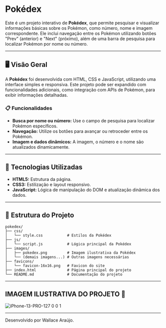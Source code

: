 # Pokédex

Este é um projeto interativo de **Pokédex**, que permite pesquisar e visualizar informações básicas sobre os Pokémon, como número, nome e imagem correspondente. Ele inclui navegação entre os Pokémon utilizando botões "Prev" (anterior) e "Next" (próximo), além de uma barra de pesquisa para localizar Pokémon por nome ou número.

---

## 🖥️ Visão Geral

A **Pokédex** foi desenvolvida com HTML, CSS e JavaScript, utilizando uma interface simples e responsiva. Este projeto pode ser expandido com funcionalidades adicionais, como integração com APIs de Pokémon, para exibir informações detalhadas.

### 📋 Funcionalidades
- **Busca por nome ou número:** Use o campo de pesquisa para localizar Pokémon específicos.
- **Navegação:** Utilize os botões para avançar ou retroceder entre os Pokémon.
- **Imagem e dados dinâmicos:** A imagem, o número e o nome são atualizados dinamicamente.

---

## 🚀 Tecnologias Utilizadas

- **HTML5:** Estrutura da página.
- **CSS3:** Estilização e layout responsivo.
- **JavaScript:** Lógica de manipulação do DOM e atualização dinâmica dos dados.

---

## 📂 Estrutura do Projeto

```plaintext
pokedex/
├── css/
│   └── style.css           # Estilos da Pokédex
├── js/
│   └── script.js           # Lógica principal da Pokédex
├── images/
│   ├── pokedex.png         # Imagem ilustrativa da Pokédex
│   └── (demais imagens...) # Outras imagens necessárias
├── favicons/
│   └── favicon-16x16.png   # Favicon do site
├── index.html              # Página principal do projeto
└── README.md               # Documentação do projeto
```
---

## IMAGEM ILUSTRATIVA DO PROJETO 🔱

![iPhone-13-PRO-127 0 0 1](https://github.com/user-attachments/assets/376b9e04-301e-4b29-8153-2b82e5a82a00)

---

Desenvolvido por Wallace Araújo.

